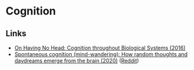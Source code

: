 # Cognition

## Links

* [On Having No Head: Cognition throughout Biological Systems \(2016\)](https://www.ncbi.nlm.nih.gov/pmc/articles/PMC4914563/)
* [Spontaneous cognition \(mind-wandering\): How random thoughts and daydreams emerge from the brain \(2020\)](https://cognitiontoday.com/2020/06/spontaneous-cognition-mind-wandering-default-mode-network-daydreaming-random-thoughts/) \([Reddit](https://www.reddit.com/r/cogsci/comments/gyakjw/evidence_shows_that_the_default_mode_network_is/)\)


